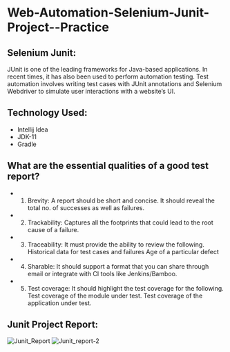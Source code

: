 # Web-Automation-Selenium-Junit-Project--Practice
## Selenium Junit:
JUnit is one of the leading frameworks for Java-based applications. In recent times, it has also been used to perform automation testing. 
Test automation involves writing test cases with JUnit annotations and Selenium Webdriver to simulate user interactions with a website’s UI. 

## Technology Used:
- Intellij Idea
- JDK-11
- Gradle

## What are the essential qualities of a good test report?
- 1. Brevity: 
A report should be short and concise.
It should reveal the total no. of successes as well as failures.
- 2. Trackability: 
Captures all the footprints that could lead to the root cause of a failure.
- 3. Traceability: 
It must provide the ability to review the following.
Historical data for test cases and failures
Age of a particular defect
- 4. Sharable: 
It should support a format that you can share through email or integrate with CI tools like Jenkins/Bamboo.
- 5. Test coverage: 
It should highlight the test coverage for the following.
Test coverage of the module under test.
Test coverage of the application under test.

## Junit Project Report:
![Junit_Report](https://user-images.githubusercontent.com/123467715/218962984-269aabba-1c2f-4d65-ac6b-56704455797e.PNG)
![Junit_report-2](https://user-images.githubusercontent.com/123467715/218963061-8799b9d0-9cc3-4cfd-8cf9-3facecc5b754.PNG)



